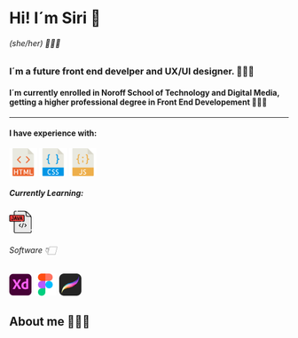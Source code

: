 # Hi! I´m Siri 👋

###### (she/her) 🙋🏻‍♀️

### I´m a future front end develper and UX/UI designer. 👩🏻‍💻

#### I´m currently enrolled in Noroff School of Technology and Digital Media, getting a higher professional degree in Front End Developement 👩🏻‍🎓

---

#### I have experience with:

<img src="/resources/002-html.png" width="50" /> <img src="/resources/003-css.png" width="50" /> <img src="/resources/001-javascript.png" width="50" />

##### Currently Learning:

<img src="/resources/java.png" width="40" />

###### Software 👇🏻

## <img src="/resources/001-xd.png" width="40" /> <img src="/resources/002-figma.png" width="40" /> <img src="/resources/procreate.png" width="40" />

## About me 🙋🏻‍♀️

<!---
SiriHoyas/SiriHoyas is a ✨ special ✨ repository because its `README.md` (this file) appears on your GitHub profile.
You can click the Preview link to take a look at your changes.
--->
